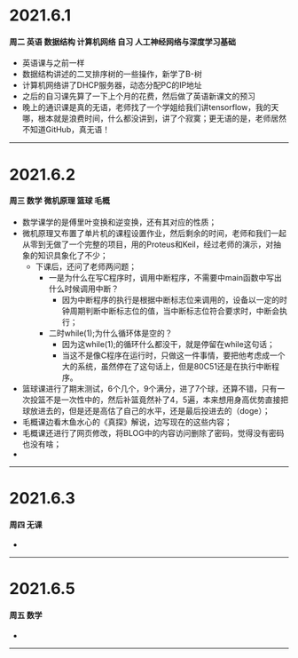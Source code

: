 # 2021.6.1

#### 周二 英语 数据结构 计算机网络 自习 人工神经网络与深度学习基础

- 英语课与之前一样
- 数据结构讲述的二叉排序树的一些操作，新学了B-树
- 计算机网络讲了DHCP服务器，动态分配PC的IP地址
- 之后的自习课先算了一下上个月的花费，然后做了英语新课文的预习
- 晚上的通识课是真的无语，老师找了一个学姐给我们讲tensorflow，我的天哪，根本就是浪费时间，什么都没讲到，讲了个寂寞；更无语的是，老师居然不知道GitHub，真无语！

---

# 2021.6.2

#### 周三 数学 微机原理 篮球 毛概

- 数学课学的是傅里叶变换和逆变换，还有其对应的性质；
- 微机原理又布置了单片机的课程设置作业，然后剩余的时间，老师和我们一起从零到无做了一个完整的项目，用的Proteus和Keil，经过老师的演示，对抽象的知识具象化了不少；
    - 下课后，还问了老师两问题；
        - 一是为什么在写C程序时，调用中断程序，不需要中main函数中写出什么时候调用中断？
            - 因为中断程序的执行是根据中断标志位来调用的，设备以一定的时钟周期判断中断标志位的值，当中断标志位符合要求时，中断会执行；
        - 二时while(1);为什么循环体是空的？
            - 因为这while(1);的循环什么都没干，就是停留在while这句话；
            - 当这不是像C程序在运行时，只做这一件事情，要把他考虑成一个大的系统，虽然停在了这句话上，但是80C51还是在执行中断程序。
- 篮球课进行了期末测试，6个几个，9个满分，进了7个球，还算不错，只有一次投篮不是一次性中的，然后补篮竟然补了4，5遍，本来想用身高优势直接把球放进去的，但是还是高估了自己的水平，还是最后投进去的（doge）；
- 毛概课边看木鱼水心的《真探》解说，边写现在的这些内容；
- 毛概课还进行了网页修改，将BLOG中的内容访问删除了密码，觉得没有密码也没有啥；
- 

---

# 2021.6.3

#### 周四 无课

- 

---

# 2021.6.5

#### 周五 数学

- 

---

